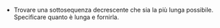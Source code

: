 - Trovare una sottosequenza decrescente che sia la più lunga possibile. \
Specificare quanto è lunga e fornirla.

